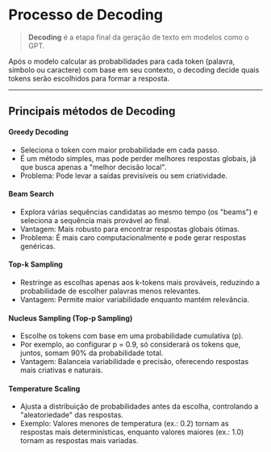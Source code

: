 # Processo de Decoding

> **Decoding** é a etapa final da geração de texto em modelos como o GPT. 

Após o modelo calcular as probabilidades para cada token (palavra, símbolo ou caractere) com base em seu contexto,
o decoding decide quais tokens serão escolhidos para formar a resposta.

---
## Principais métodos de Decoding

#### Greedy Decoding
- Seleciona o token com maior probabilidade em cada passo.
- É um método simples, mas pode perder melhores respostas globais, já que busca apenas a "melhor decisão local".
- Problema: Pode levar a saídas previsíveis ou sem criatividade.

#### Beam Search
- Explora várias sequências candidatas ao mesmo tempo (os "beams") e seleciona a sequência mais provável ao final.
- Vantagem: Mais robusto para encontrar respostas globais ótimas.
- Problema: É mais caro computacionalmente e pode gerar respostas genéricas.

#### Top-k Sampling
- Restringe as escolhas apenas aos k-tokens mais prováveis, reduzindo a probabilidade de escolher palavras menos relevantes.
- Vantagem: Permite maior variabilidade enquanto mantém relevância.

#### Nucleus Sampling (Top-p Sampling)
- Escolhe os tokens com base em uma probabilidade cumulativa (p).
- Por exemplo, ao configurar p = 0.9, só considerará os tokens que, juntos, somam 90% da probabilidade total.
- Vantagem: Balanceia variabilidade e precisão, oferecendo respostas mais criativas e naturais.

#### Temperature Scaling
- Ajusta a distribuição de probabilidades antes da escolha, controlando a "aleatoriedade" das respostas.
- Exemplo: Valores menores de temperatura (ex.: 0.2) tornam as respostas mais determinísticas, enquanto valores maiores (ex.: 1.0) tornam as respostas mais variadas.

